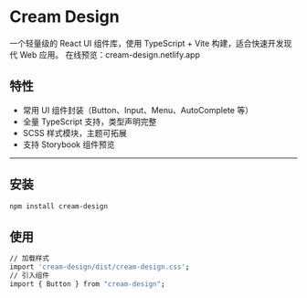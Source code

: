 # Cream Design

一个轻量级的 React UI 组件库，使用 TypeScript + Vite 构建，适合快速开发现代 Web 应用。
在线预览：cream-design.netlify.app

## 特性

- 常用 UI 组件封装（Button、Input、Menu、AutoComplete 等）
- 全量 TypeScript 支持，类型声明完整
- SCSS 样式模块，主题可拓展
- 支持 Storybook 组件预览

---

## 安装

```bash
npm install cream-design
```

## 使用

```bash
// 加载样式
import 'cream-design/dist/cream-design.css';
// 引入组件
import { Button } from "cream-design";
```
